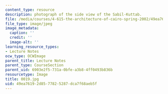 ```yaml
---
content_type: resource
description: photograph of the side view of the Sabil-Kuttab.
file: /media/courses/4-615-the-architecture-of-cairo-spring-2002/49ea76192d8577825287dca7f68aeb5f_0019.jpg
file_type: image/jpeg
image_metadata:
  caption: ''
  credit: ''
  image-alt: ''
learning_resource_types:
- Lecture Notes
ocw_type: OCWImage
parent_title: Lecture Notes
parent_type: CourseSection
parent_uid: 6903e2f5-731a-0bfe-a3b8-4ff0493b836b
resourcetype: Image
title: 0019.jpg
uid: 49ea7619-2d85-7782-5287-dca7f68aeb5f
---
```

